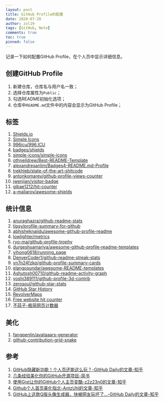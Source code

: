 ```yaml
---
layout: post
title: GitHub Profile的配置
date: 2020-07-28
author: zxl19
tags: [GitHub, Note]
comments: true
toc: true
pinned: false
---
```


记录一下如何配置GitHub Profile，在个人页中显示详细信息。

<!-- more -->

## 创建GitHub Profile

1. 新建仓库，仓库名与用户名一致；
2. 选择仓库属性为`Public`；
3. 勾选README初始化选项；
4. 仓库中`README.md`文件中的内容会显示为GitHub Profile；

## 标签

1. [Shields.io](https://shields.io)
2. [Simple Icons](https://simpleicons.org)
3. [996icu/996.ICU](https://github.com/996icu/996.ICU)
4. [badges/shields](https://github.com/badges/shields)
5. [simple-icons/simple-icons](https://github.com/simple-icons/simple-icons)
6. [othneildrew/Best-README-Template](https://github.com/othneildrew/Best-README-Template)
7. [alexandresanlim/Badges4-README.md-Profile](https://github.com/alexandresanlim/Badges4-README.md-Profile)
8. [trekhleb/state-of-the-art-shitcode](https://github.com/trekhleb/state-of-the-art-shitcode)
9. [antonkomarev/github-profile-views-counter](https://github.com/antonkomarev/github-profile-views-counter)
10. [jwenjian/visitor-badge](https://github.com/jwenjian/visitor-badge)
11. [gjbae1212/hit-counter](https://github.com/gjbae1212/hit-counter)
12. [a-maliarov/awesome-shields](https://github.com/a-maliarov/awesome-shields)

## 统计信息

1. [anuraghazra/github-readme-stats](https://github.com/anuraghazra/github-readme-stats)
2. [tipsy/profile-summary-for-github](https://github.com/tipsy/profile-summary-for-github)
3. [abhisheknaiidu/awesome-github-profile-readme](https://github.com/abhisheknaiidu/awesome-github-profile-readme)
4. [lowlighter/metrics](https://github.com/lowlighter/metrics)
5. [ryo-ma/github-profile-trophy](https://github.com/ryo-ma/github-profile-trophy)
6. [durgeshsamariya/awesome-github-profile-readme-templates](https://github.com/durgeshsamariya/awesome-github-profile-readme-templates)
7. [yihong0618/running_page](https://github.com/yihong0618/running_page)
8. [DenverCoder1/github-readme-streak-stats](https://github.com/DenverCoder1/github-readme-streak-stats)
9. [vn7n24fzkq/github-profile-summary-cards](https://github.com/vn7n24fzkq/github-profile-summary-cards)
10. [elangosundar/awesome-README-templates](https://github.com/elangosundar/awesome-README-templates)
11. [Ashutosh00710/github-readme-activity-graph](https://github.com/Ashutosh00710/github-readme-activity-graph)
12. [yoshi389111/github-profile-3d-contrib](https://github.com/yoshi389111/github-profile-3d-contrib)
13. [zerosoul/github-star-stats](https://github.com/zerosoul/github-star-stats)
14. [GitHub Star History](https://star-history.com)
15. [RevolverMaps](https://www.revolvermaps.com)
16. [Free website hit counter](https://www.free-website-hit-counter.com)
17. [不蒜子-极简网页计数器](http://busuanzi.ibruce.info)

## 美化

1. [fangpenlin/avataaars-generator](https://github.com/fangpenlin/avataaars-generator)
2. [github-contribution-grid-snake](https://github.com/marketplace/actions/generate-snake-game-from-github-contribution-grid)

## 参考

1. [GitHub隐藏新功能！个人页还能这么玩？-GitHub Daily的文章-知乎](https://zhuanlan.zhihu.com/p/161029860)
2. [几条经验美化你的GitHub开源项目-简书](https://www.jianshu.com/p/d587b91bacb3)
3. [使用Gist让你的GitHub个人主页变酷-z2z23n0的文章-知乎](https://zhuanlan.zhihu.com/p/146289644)
4. [Github个人首页美化指北-AntzUhl的文章-知乎](https://zhuanlan.zhihu.com/p/265462490)
5. [GitHub上这款Q版头像生成器，快被网友玩坏了...-GitHub Daily的文章-知乎](https://zhuanlan.zhihu.com/p/450978590)
